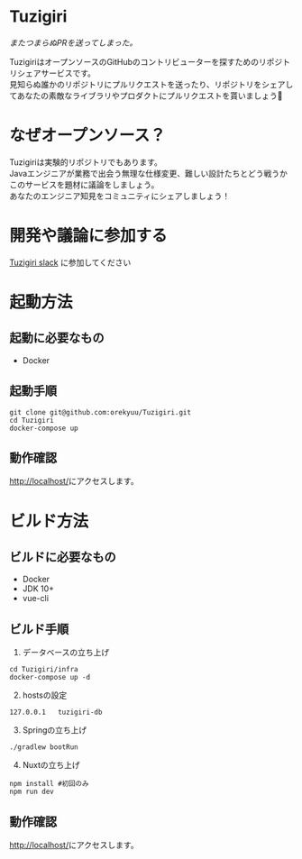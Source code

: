 # Tuzigiri
*またつまらぬPRを送ってしまった。*

TuzigiriはオープンソースのGitHubのコントリビューターを探すためのリポジトリシェアサービスです。  
見知らぬ誰かのリポジトリにプルリクエストを送ったり、リポジトリをシェアしてあなたの素敵なライブラリやプロダクトにプルリクエストを貰いましょう🎉

# なぜオープンソース？
Tuzigiriは実験的リポジトリでもあります。  
Javaエンジニアが業務で出会う無理な仕様変更、難しい設計たちとどう戦うかこのサービスを題材に議論をしましょう。  
あなたのエンジニア知見をコミュニティにシェアしましょう！

# 開発や議論に参加する

[Tuzigiri slack](https://join.slack.com/t/tuzigiri/shared_invite/enQtNDM2MTcyNzE2MzIzLWMwM2I1YmNjMzE0ODc4ZGJjY2FmY2MyOTA4NWE3NjdhNzk4YzI5OGFkNmM5ZGViODI1YmE3ZWExNTEyN2RjNDI) に参加してください

# 起動方法

## 起動に必要なもの

- Docker

## 起動手順

```
git clone git@github.com:orekyuu/Tuzigiri.git
cd Tuzigiri
docker-compose up
```

## 動作確認

[http://localhost/](http://localhost/)にアクセスします。

# ビルド方法

## ビルドに必要なもの

- Docker
- JDK 10+
- vue-cli

## ビルド手順

1. データベースの立ち上げ
```
cd Tuzigiri/infra
docker-compose up -d
```

2. hostsの設定

```
127.0.0.1   tuzigiri-db
```

3. Springの立ち上げ

```
./gradlew bootRun
```

4. Nuxtの立ち上げ

```
npm install #初回のみ
npm run dev
```

## 動作確認

[http://localhost/](http://localhost/)にアクセスします。

